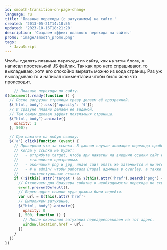 ```yaml
---
id: smooth-transition-on-page-change
language: ru
title: 'Плавные переходы (с затуханием) на сайте.'
created: '2013-05-21T14:10:55'
updated: '2023-10-16T18:21:20'
description: 'Создаем эффект плавного перехода на сайте.'
promo: 'image/smooth_promo.png'
tags:
  - JavaScript
---
```


Чтобы сделать плавные переходы по сайту, как на этом блоге, я написал
простенький JS файлик. Так как про него спрашивают, то выкладываю, хотя его
спокойно вырвать можно из кода страниц. Раз уж выкладываю то и написал
комментарии чтобы было ясно что происходит.

```js
    // Плавные переходы по сайту.
$(document).ready(function () {
  // После загрузки страницы сразу делаем её прозрачной.
  $('html, body').css({'opacity': '0'});
  // И сразуже плавно делаем её видимой.
  // Тем самым делаем эффект появляения страницы.
  $("html, body").animate({
    opacity: 1
  }, 500);

  // При нажатии на любую ссылку.
  $('a').click(function (event) {
    // Проверяем что за ссылка. В данном случае анимация перехода сработает
    // когда у ссылки не будет:
    //   - аттрибута target, чтобы при нажатии на внешнии ссылки сайт не 
    //     становился прозрачным.
    //   - окончания png и jpg, иначе сайт опять же затемнится и ничего не видно.
    //   - # и admin/ чтобы работали Drupal админка в overlay, а также
    //     контекстуальные ссылки. 
    if (!$(this).attr('target') && $(this).attr('href').search('png') == -1 && $(this).attr('href').search('jpg') == -1 && $(this).attr('href') != "#" && $(this).attr('href').search('admin/') == -1) {
      // Отключаем для браузера событие о необходимости перехода по ссылке.
      event.preventDefault();
      // Берем адрес ссылки куда должны были перейти.
      var url = $(this).attr('href')
      // Выполняем затухание.
      $("html, body").animate({
        opacity: 0
      }, 500, function () {
        // После окончания затухания переадресовываем на тот адрес.
        window.location.href = url;
      })
    }
  })
})
```
